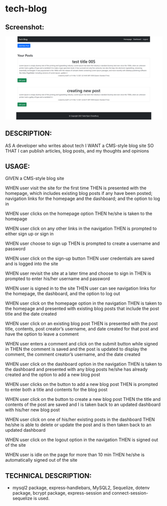 # tech-blog

## Screenshot:
![](src/screenshot.png)

## DESCRIPTION: 
AS A developer who writes about tech
I WANT a CMS-style blog site
SO THAT I can publish articles, blog posts, and my thoughts and opinions

## USAGE:
GIVEN a CMS-style blog site

WHEN user visit the site for the first time
THEN is presented with the homepage, which includes existing blog posts if any have been posted; navigation links for the homepage and the dashboard; and the option to log in

WHEN user clicks on the homepage option
THEN he/she is taken to the homepage

WHEN user click on any other links in the navigation
THEN is prompted to either sign up or sign in

WHEN user choose to sign up
THEN is prompted to create a username and password

WHEN user click on the sign-up button
THEN user credentials are saved and is logged into the site

WHEN user revisit the site at a later time and choose to sign in
THEN is prompted to enter his/her username and password

WHEN user is signed in to the site
THEN user can see navigation links for the homepage, the dashboard, and the option to log out

WHEN user click on the homepage option in the navigation
THEN is taken to the homepage and presented with existing blog posts that include the post title and the date created

WHEN user click on an existing blog post
THEN is presented with the post title, contents, post creator’s username, and date created for that post and have the option to leave a comment

WHEN user enters a comment and click on the submit button while signed in
THEN the comment is saved and the post is updated to display the comment, the comment creator’s username, and the date created

WHEN user click on the dashboard option in the navigation
THEN is taken to the dashboard and presented with any blog posts he/she has already created and the option to add a new blog post

WHEN user clicks on the button to add a new blog post
THEN is prompted to enter both a title and contents for the blog post

WHEN user click on the button to create a new blog post
THEN the title and contents of the post are saved and I is taken back to an updated dashboard with his/her new blog post

WHEN user click on one of his/her existing posts in the dashboard
THEN he/she is able to delete or update the post and is then taken back to an updated dashboard

WHEN user click on the logout option in the navigation
THEN is signed out of the site

WHEN user is idle on the page for more than 10 min
THEN he/she is automatically signed out of the site 

## TECHNICAL DESCRIPTION: 
- mysql2 package, express-handlebars, MySQL2, Sequelize, dotenv package, bcrypt package, express-session and connect-session-sequelize is used.
